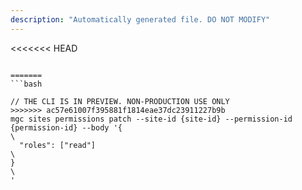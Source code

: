 ```yaml
---
description: "Automatically generated file. DO NOT MODIFY"
---
```


<<<<<<< HEAD
```cli

=======
```bash

// THE CLI IS IN PREVIEW. NON-PRODUCTION USE ONLY
>>>>>>> ac57e61007f395881f1814eae37dc23911227b9b
mgc sites permissions patch --site-id {site-id} --permission-id {permission-id} --body '{\
  "roles": ["read"]\
}\
'

```